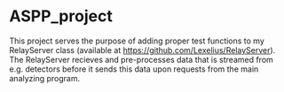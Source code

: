 # ASPP_project

This project serves the purpose of adding proper test functions to my RelayServer class (available at https://github.com/Lexelius/RelayServer). The RelayServer recieves and pre-processes data that is streamed from e.g. detectors before it sends this data upon requests from the main analyzing program.
